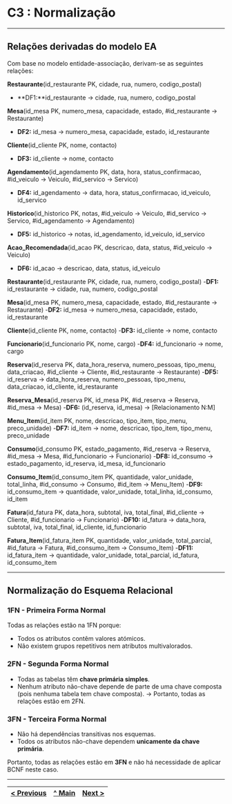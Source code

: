 # C3 : Normalização

---

## Relações derivadas do modelo EA

Com base no modelo entidade-associação, derivam-se as seguintes relações:

**Restaurante**(id_restaurante PK, cidade, rua, numero, codigo_postal)
- **DF1:**id_restaurante → cidade, rua, numero, codigo_postal

**Mesa**(id_mesa PK, numero_mesa, capacidade, estado, #id_restaurante → Restaurante)
- **DF2:** id_mesa → numero_mesa, capacidade, estado, id_restaurante

**Cliente**(id_cliente PK, nome, contacto)
- **DF3:**  id_cliente → nome, contacto

**Agendamento**(id_agendamento PK, data, hora, status_confirmacao, #id_veiculo → Veiculo, #id_servico → Servico)
- **DF4:** id_agendamento → data, hora, status_confirmacao, id_veiculo, id_servico

**Historico**(id_historico PK, notas, #id_veiculo → Veiculo, #id_servico → Servico, #id_agendamento → Agendamento)
- **DF5:** id_historico → notas, id_agendamento, id_veiculo, id_servico

**Acao_Recomendada**(id_acao PK, descricao, data, status, #id_veiculo → Veiculo)
- **DF6:** id_acao → descricao, data, status, id_veiculo


**Restaurante**(id_restaurante PK, cidade, rua, numero, codigo_postal)
-**DF1:** id_restaurante → cidade, rua, numero, codigo_postal

**Mesa**(id_mesa PK, numero_mesa, capacidade, estado, #id_restaurante → Restaurante)
-**DF2:** id_mesa → numero_mesa, capacidade, estado, id_restaurante

**Cliente**(id_cliente PK, nome, contacto)
-**DF3:** id_cliente → nome, contacto

**Funcionario**(id_funcionario PK, nome, cargo)
-**DF4:** id_funcionario → nome, cargo

**Reserva**(id_reserva PK, data_hora_reserva, numero_pessoas, tipo_menu, data_criacao, #id_cliente → Cliente, #id_restaurante → Restaurante)
-**DF5:** id_reserva → data_hora_reserva, numero_pessoas, tipo_menu, data_criacao, id_cliente, id_restaurante

**Reserva_Mesa**(id_reserva PK, id_mesa PK,  #id_reserva → Reserva, #id_mesa → Mesa)
-**DF6:** (id_reserva, id_mesa) → [Relacionamento N:M]

**Menu_Item**(id_item PK, nome, descricao, tipo_item, tipo_menu, preco_unidade)
-**DF7:** id_item → nome, descricao, tipo_item, tipo_menu, preco_unidade

**Consumo**(id_consumo PK, estado_pagamento, #id_reserva → Reserva, #id_mesa → Mesa, #id_funcionario → Funcionario)
-**DF8:** id_consumo → estado_pagamento, id_reserva, id_mesa, id_funcionario

**Consumo_Item**(id_consumo_item PK, quantidade, valor_unidade, total_linha, #id_consumo → Consumo, #id_item → Menu_Item)
-**DF9:** id_consumo_item → quantidade, valor_unidade, total_linha, id_consumo, id_item

**Fatura**(id_fatura PK, data_hora, subtotal, iva, total_final, #id_cliente → Cliente, #id_funcionario → Funcionario)
-**DF10:** id_fatura → data_hora, subtotal, iva, total_final, id_cliente, id_funcionario

**Fatura_Item**(id_fatura_item PK, quantidade, valor_unidade, total_parcial, #id_fatura → Fatura, #id_consumo_item → Consumo_Item)
-**DF11:** id_fatura_item → quantidade, valor_unidade, total_parcial, id_fatura, id_consumo_item

---

## Normalização do Esquema Relacional

### 1FN - Primeira Forma Normal
Todas as relações estão na 1FN porque:
- Todos os atributos contêm valores atómicos.
- Não existem grupos repetitivos nem atributos multivalorados.

### 2FN - Segunda Forma Normal
- Todas as tabelas têm **chave primária simples**.
- Nenhum atributo não-chave depende de parte de uma chave composta (pois nenhuma tabela tem chave composta).
→ Portanto, todas as relações estão em 2FN.

### 3FN - Terceira Forma Normal
- Não há dependências transitivas nos esquemas.
- Todos os atributos não-chave dependem **unicamente da chave primária**.

Portanto, todas as relações estão em **3FN** e não há necessidade de aplicar BCNF neste caso.

---

| [< Previous](REBD02.md) | [^ Main](../../README.md) | [Next >](REBD04.md) |
|:----------------------------------:|:----------------------------------:|:----------------------------------:|
